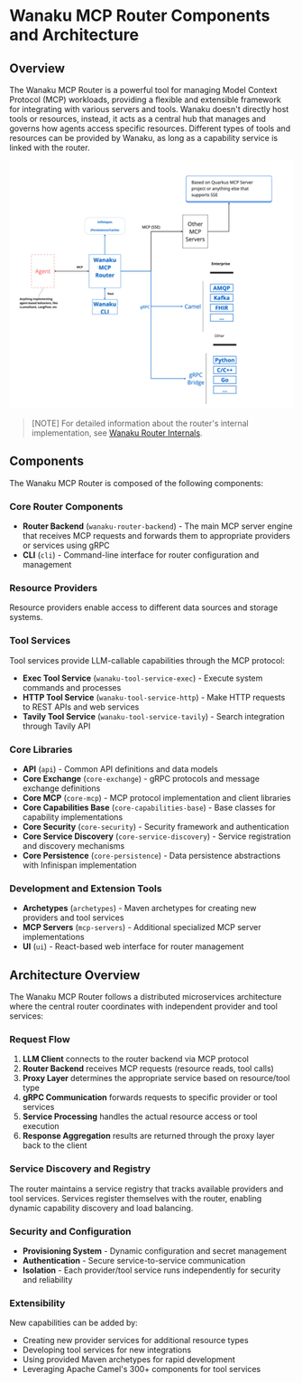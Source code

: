 # Wanaku MCP Router Components and Architecture

## Overview

The Wanaku MCP Router is a powerful tool for managing Model Context Protocol (MCP) workloads, providing a flexible and extensible
framework for integrating with various servers and tools. Wanaku doesn't directly host tools or resources, instead, 
it acts as a central hub that manages and governs how agents access specific resources. Different types of tools and 
resources can be provided by Wanaku, as long as a capability service is linked with the router.

![Wanaku Architecture](imgs/wanaku-architecture.jpg)

> [NOTE]
> For detailed information about the router's internal implementation, see [Wanaku Router Internals](wanaku-router-internals.md).

## Components

The Wanaku MCP Router is composed of the following components:

### Core Router Components

* **Router Backend** (`wanaku-router-backend`) - The main MCP server engine that receives MCP requests and forwards them to appropriate providers or services using gRPC
* **CLI** (`cli`) - Command-line interface for router configuration and management

### Resource Providers

Resource providers enable access to different data sources and storage systems. 

### Tool Services

Tool services provide LLM-callable capabilities through the MCP protocol:

* **Exec Tool Service** (`wanaku-tool-service-exec`) - Execute system commands and processes
* **HTTP Tool Service** (`wanaku-tool-service-http`) - Make HTTP requests to REST APIs and web services
* **Tavily Tool Service** (`wanaku-tool-service-tavily`) - Search integration through Tavily API

### Core Libraries

* **API** (`api`) - Common API definitions and data models
* **Core Exchange** (`core-exchange`) - gRPC protocols and message exchange definitions
* **Core MCP** (`core-mcp`) - MCP protocol implementation and client libraries
* **Core Capabilities Base** (`core-capabilities-base`) - Base classes for capability implementations
* **Core Security** (`core-security`) - Security framework and authentication
* **Core Service Discovery** (`core-service-discovery`) - Service registration and discovery mechanisms
* **Core Persistence** (`core-persistence`) - Data persistence abstractions with Infinispan implementation

### Development and Extension Tools

* **Archetypes** (`archetypes`) - Maven archetypes for creating new providers and tool services
* **MCP Servers** (`mcp-servers`) - Additional specialized MCP server implementations
* **UI** (`ui`) - React-based web interface for router management

## Architecture Overview

The Wanaku MCP Router follows a distributed microservices architecture where the central router coordinates with independent provider and tool services:

### Request Flow

1. **LLM Client** connects to the router backend via MCP protocol
2. **Router Backend** receives MCP requests (resource reads, tool calls)
3. **Proxy Layer** determines the appropriate service based on resource/tool type
4. **gRPC Communication** forwards requests to specific provider or tool services
5. **Service Processing** handles the actual resource access or tool execution
6. **Response Aggregation** results are returned through the proxy layer back to the client

### Service Discovery and Registry

The router maintains a service registry that tracks available providers and tool services. Services register themselves with the router, enabling dynamic capability discovery and load balancing.

### Security and Configuration

* **Provisioning System** - Dynamic configuration and secret management
* **Authentication** - Secure service-to-service communication
* **Isolation** - Each provider/tool service runs independently for security and reliability

### Extensibility

New capabilities can be added by:
* Creating new provider services for additional resource types
* Developing tool services for new integrations
* Using provided Maven archetypes for rapid development
* Leveraging Apache Camel's 300+ components for tool services